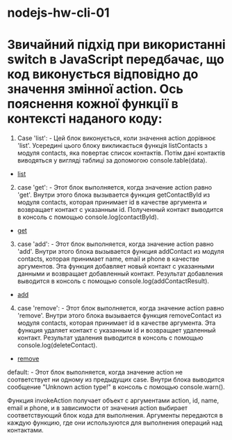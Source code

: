 # nodejs-hw-cli-01


<h1>
Звичайний підхід при використанні switch в JavaScript передбачає, що код виконується відповідно до значення змінної action. Ось пояснення кожної функції в контексті наданого коду:
</h1>

1. Case 'list': - Цей блок виконується, коли значення action дорівнює 'list'. Усередині цього блоку 		викликається функція listContacts з модуля contacts, яка повертає список контактів. Потім дані контактів виводяться у вигляді таблиці за допомогою console.table(data).
- [list](https://ibb.co/gMc1X9p)

2. case 'get': - Этот блок выполняется, когда значение action равно 'get'. Внутри этого блока вызывается функция getContactById из модуля contacts, которая принимает id в качестве аргумента и возвращает контакт с указанным id. Полученный контакт выводится в консоль с помощью console.log(contactById).
- [get](https://ibb.co/R4sp0h8)

3. case 'add': - Этот блок выполняется, когда значение action равно 'add'. Внутри этого блока вызывается функция addContact из модуля contacts, которая принимает name, email и phone в качестве аргументов. Эта функция добавляет новый контакт с указанными данными и возвращает добавленный контакт. Результат добавления выводится в консоль с помощью console.log(addContactResult).
- [add](https://ibb.co/gSWS3VY)

4. case 'remove': - Этот блок выполняется, когда значение action равно 'remove'. Внутри этого блока вызывается функция removeContact из модуля contacts, которая принимает id в качестве аргумента. Эта функция удаляет контакт с указанным id и возвращает удаленный контакт. Результат удаления выводится в консоль с помощью console.log(deleteContact).
- [remove](https://ibb.co/DMWwRmM)

default: - Этот блок выполняется, когда значение action не соответствует ни одному из предыдущих case. Внутри блока выводится сообщение "Unknown action type!" в консоль с помощью console.warn().

Функция invokeAction получает объект с аргументами action, id, name, email и phone, и в зависимости от значения action выбирает соответствующий блок кода для выполнения. Аргументы передаются в каждую функцию, где они используются для выполнения операций над контактами.